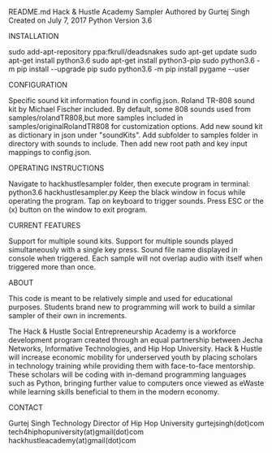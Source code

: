 README.md
Hack & Hustle Academy Sampler
Authored by Gurtej Singh
Created on July 7, 2017
Python Version 3.6

INSTALLATION

sudo add-apt-repository ppa:fkrull/deadsnakes
sudo apt-get update
sudo apt-get install python3.6
sudo apt-get install python3-pip
sudo python3.6 -m pip install --upgrade pip
sudo python3.6 -m pip install pygame --user

CONFIGURATION

Specific sound kit information found in config.json.
Roland TR-808 sound kit by Michael Fischer included.
By default, some 808 sounds used from samples/rolandTR808,but more samples included in samples/originalRolandTR808 for customization options.
Add new sound kit as dictionary in json under "soundKits".
Add subfolder to samples folder in directory with sounds to include.
Then add new root path and key input mappings to config.json.

OPERATING INSTRUCTIONS

Navigate to hackhustlesampler folder, then execute program in terminal:
python3.6 hackhustlesampler.py
Keep the black window in focus while operating the program.
Tap on keyboard to trigger sounds.
Press ESC or the (x) button on the window to exit program.

CURRENT FEATURES

Support for multiple sound kits.
Support for multiple sounds played simultaneously with a single key press.
Sound file name displayed in console when triggered.
Each sample will not overlap audio with itself when triggered more than once. 

ABOUT

This code is meant to be relatively simple and used for educational purposes. Students brand new to programming will work to build a similar sampler of their own in increments.

The Hack & Hustle Social Entrepreneurship Academy is a workforce development program created through an equal partnership between Jecha Networks, Informative Technologies, and Hip Hop University. Hack & Hustle will increase economic mobility for underserved youth by placing scholars in technology training while providing them with face-to-face mentorship. These scholars will be coding with in-demand programming languages such as Python, bringing further value to computers once viewed as eWaste while learning skills beneficial to them in the modern economy.

CONTACT

Gurtej Singh
Technology Director of Hip Hop University
gurtejsingh(dot)com
tech4hiphopuniversity(at)gmail(dot)com
hackhustleacademy(at)gmail(dot)com


